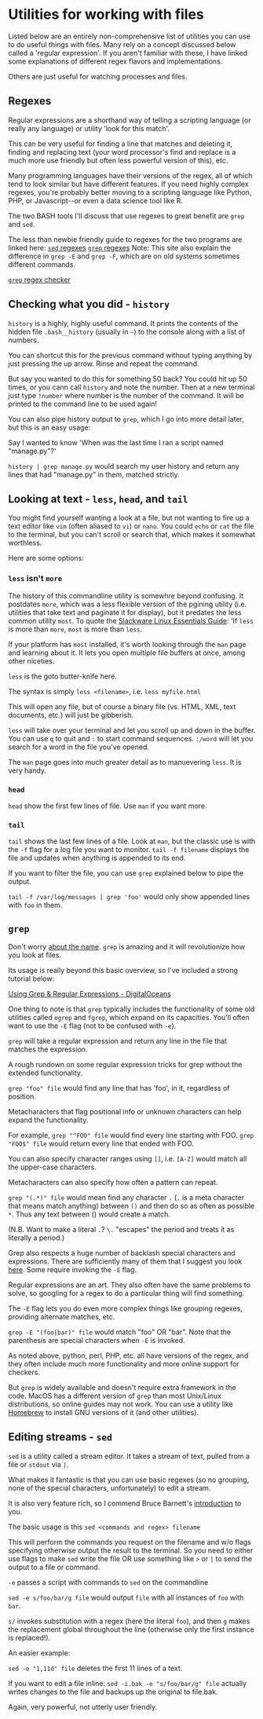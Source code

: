 # Utilities for working with files

Listed below are an entirely non-comprehensive list of utilities you can use to do useful things with files. Many rely on a concept discussed below called a 'regular expression'. If you aren't familiar with these, I have linked some explanations of different regex flavors and implementations.

Others are just useful for watching processes and files.

## Regexes

Regular expressions are a shorthand way of telling a scripting language (or really any language) or utility 'look for this match'.

This can be very useful for finding a line that matches and deleting it, finding and replacing text (your word processor's find and replace is a much more use friendly but often less powerful version of this), etc.

Many programming languages have their versions of the regex, all of which tend to look similar but have different features. If you need highly complex regexes, you're probably better moving to a scripting language like Python, PHP, or Javascript--or even a data science tool like R.

The two BASH tools I'll discuss that use regexes to great benefit are `grep` and `sed`.

The less than newbie friendly guide to regexes for the two programs are linked here:
[`sed` regexes](https://www.gnu.org/software/sed/manual/html_node/Regular-Expressions.html)
[`grep` regexes](https://www.cyberciti.biz/faq/grep-regular-expressions/)
	Note: This site also explain the difference in `grep -E` and `grep -F`, which are on old systems sometimes different commands.

[`grep` regex checker](https://www.online-utility.org/text/grep.jsp)

## Checking what you did - `history`

`history` is a highly, highly useful command. It prints the contents of the hidden file `.bash__history` (usually in `~`) to the console along with a list of numbers.

You can shortcut this for the previous command without typing anything by just pressing the up arrow. Rinse and repeat the command.

But say you wanted to do this for something 50 back? You could hit up 50 times, or you cann call `history` and note the number. Then at a new terminal just type `!number` where number is the number of the command. It will be printed to the command line to be used again!

You can also pipe history output to `grep`, which I go into more detail later, but this is an easy usage:

Say I wanted to know 'When was the last time I ran a script named "manage.py"?'

`history | grep manage.py` would search my user history and return any lines that had
"manage.py" in them, matched strictly.


## Looking at text - `less`, `head`, and `tail`

You might find yourself wanting a look at a file, but not wanting to fire up a text editor like `vim` (often aliased to `vi`)  or `nano`. You could `echo` or `cat` the file to the terminal, but you can't scroll or search that, which makes it somewhat worthless.

Here are some options:

### `less` isn't `more`

The history of this commandline utility is somewhre beyond confusing. It postdates `more`, which was a less flexible version of the pgining utility (i.e. utilities that take text and paginate it for display), but it predates the less common utility `most`. To quote the [Slackware Linux Essentials Guide](http://www.slackbook.org/html/file-commands-pagers.html): 'If `less` is more than `more`, `most` is more than `less`.

If your platform has `most` installed, it's worth looking through the `man` page and learning about it. It lets you open multiple file buffers at once, among other niceties.

`less` is the goto butter-knife here.

The syntax is simply `less <filename>`, i.e. `less myfile.html`

This will open any file, but of course a binary file (vs. HTML, XML, text documents, etc.) will just be gibberish.

`less` will take over your terminal and let you scroll up and down in the buffer. You can use `q` to quit and `:` to start command sequences. `:/word` will let you search for a word in the file you've opened.

The `man` page goes into much greater detail as to manuevering `less`. It is very handy.

### `head`

`head` show the first few lines of file. Use `man` if you want more.

### `tail`

`tail` shows the last few lines of a file. Look at `man`, but the classic use is with the
`-f` flag for a log file you want to monitor. `tail -f filename` displays the file and updates when anything is appended to its end.

If you want to filter the file, you can use `grep` explained below to pipe the output.

`tail -f /var/log/messages | grep 'foo'` would only show appended lines with `foo` in them.

## `grep`

Don't worry [about the name](https://medium.com/@rualthanzauva/grep-was-a-private-command-of-mine-for-quite-a-while-before-i-made-it-public-ken-thompson-a40e24a5ef48#.utcb6warr). `grep` is amazing and it will revolutionize how you look at files.

Its usage is really beyond this basic overview, so I've included a strong tutorial below:

[Using Grep & Regular Expressions - DigitalOceans](https://www.digitalocean.com/community/tutorials/using-grep-regular-expressions-to-search-for-text-patterns-in-linux)

One thing to note is that `grep` typically includes the functionality of some old utilities called `egrep` and `fgrep`, which expand on its capacities. You'll often want to use the `-E` flag (not to be confused with `-e`).

`grep` will take a regular expression and return any line in the file that matches the expression.

A rough rundown on some regular expression tricks for grep without the extended functionality.

`grep "foo" file` would find any line that has 'foo', in it, regardless of position.

Metacharacters that flag positional info or unknown characters can help expand the functionality.

For example, `grep "^FOO" file` would find every line starting with FOO. `grep "FOO$" file` would return every line that ended with FOO.

You can also specify character ranges using `[]`, i.e. `[A-Z]` would match all the upper-case characters.

Metacharacters can also specify how often a pattern can repeat.

`grep "(.*)" file` would mean find any character `.` (`.` is a meta character that means match anything) between `()` and then do so as often as possible `*`. Thus any text between () would create a match.

(N.B. Want to make a literal `.`? `\.` "escapes" the period and treats it as literally a period.)

Grep also respects a huge number of backlash special characters and expressions. There are sufficiently many of them that I suggest you look [here](https://www.gnu.org/software/grep/manual/grep.html#The-Backslash-Character-and-Special-Expressions). Some require invoking the `-E` flag.

Regular expressions are an art. They also often have the same problems to solve, so googling for a regex to do a particular thing will find something.

The `-E` flag lets you do even more complex things like grouping regexes, providing alternate matches, etc.

`grep -E "(foo|bar)" file` would match "foo" OR "bar". Note that the parenthesis are special characters when `-E` is invoked.

As noted above, python, perl, PHP, etc. all have versions of the regex, and they often include much more functionality and more online support for checkers.

But `grep` is widely available and doesn't require extra framework in the code. MacOS has a
different version of `grep` than most Unix/Linux distributions, so online guides may not work.
You can use a utility like [Homebrew](https://brew.sh) to install GNU versions of it (and other utilities).

## Editing streams - `sed`

`sed` is a utility called a stream editor. It takes a stream of text, pulled from a file or `stdout` via `|`.

What makes it fantastic is that you can use basic regexes (so no grouping, none of the special characters, unfortunately) to edit a stream.

It is also very feature rich, so I commend Bruce Barnett's [introduction](http://www.grymoire.com/Unix/Sed.html) to you.

The basic usage is this
`sed <commands and regex> filename`

This will perform the commands you request on the filename and w/o flags specifying otherwise output the result to the terminal. So you need to either use flags to make `sed` write the file OR use something like `>` or `|` to send the output to a file or command.

`-e` passes a script with commands to `sed` on the commandline

`sed -e s/foo/bar/g file` would output `file` with all instances of `foo` with `bar`.

`s/` invokes substitution with a regex (here the literal `foo`), and then `g` makes the replacement global throughout the line (otherwise only the first instance is replaced!).

An easier example:

`sed -e "1,11d" file` deletes the first 11 lines of a text.

If you want to edit a file inline:
`sed -i.bak -e "s/foo/bar/g" file` actually writes changes to the file and backups up the original to file.bak.

Again, very powerful, not utterly user friendly.
